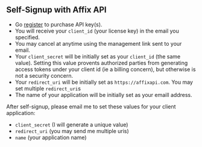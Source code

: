 ## Self-Signup with Affix API

- Go [register](https://register.affixapi.com/) to purchase API key(s).
- You will receive your `client_id` (your license key) in the email you specified.
- You may cancel at anytime using the management link sent to your email.
- Your `client_secret` will be initially set as your `client_id` (the same
  value). Setting this value provents authorized parties from generating access
  tokens under your client id (ie a billing concern), but otherwise is not a
  security concern.
- Your `redirect_uri` will be initially set as `https://affixapi.com`. You may
  set multiple `redirect_uri`s
- The name of your application will be initially set as your emaill address.

After self-signup, please email me to set these values for your client application:
- `client_secret` (I will generate a unique value)
- `redirect_uri` (you may send me multiple uris)
- `name` (your application name)
